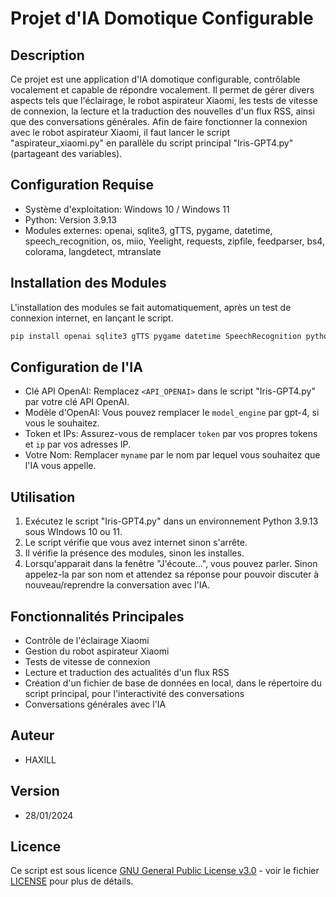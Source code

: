 # Projet d'IA Domotique Configurable

## Description
Ce projet est une application d'IA domotique configurable, contrôlable vocalement et capable de répondre vocalement. Il permet de gérer divers aspects tels que l'éclairage, le robot aspirateur Xiaomi, les tests de vitesse de connexion, la lecture et la traduction des nouvelles d'un flux RSS, ainsi que des conversations générales.
Afin de faire fonctionner la connexion avec le robot aspirateur Xiaomi, il faut lancer le script "aspirateur_xiaomi.py" en parallèle du script principal "Iris-GPT4.py" (partageant des variables).

## Configuration Requise
- Système d'exploitation: Windows 10 / Windows 11
- Python: Version 3.9.13
- Modules externes: openai, sqlite3, gTTS, pygame, datetime, speech_recognition, os, miio, Yeelight, requests, zipfile, feedparser, bs4, colorama, langdetect, mtranslate

## Installation des Modules
L'installation des modules se fait automatiquement, après un test de connexion internet, en lançant le script.
```bash
pip install openai sqlite3 gTTS pygame datetime SpeechRecognition python-miio Yeelight requests zipfile feedparser beautifulsoup4 colorama langdetect mtranslate
```

## Configuration de l'IA
- Clé API OpenAI: Remplacez `<API_OPENAI>` dans le script "Iris-GPT4.py" par votre clé API OpenAI.
- Modèle d'OpenAI: Vous pouvez remplacer le `model_engine` par gpt-4, si vous le souhaitez.
- Token et IPs: Assurez-vous de remplacer `token` par vos propres tokens et `ip` par vos adresses IP.
- Votre Nom: Remplacer `myname` par le nom par lequel vous souhaitez que l'IA vous appelle.

## Utilisation
1. Exécutez le script "Iris-GPT4.py" dans un environnement Python 3.9.13 sous WIndows 10 ou 11.
2. Le script vérifie que vous avez internet sinon s'arrête.
3. Il vérifie la présence des modules, sinon les installes.
4. Lorsqu'apparait dans la fenêtre "J'écoute...", vous pouvez parler. Sinon appelez-la par son nom et attendez sa réponse pour pouvoir discuter à nouveau/reprendre la conversation avec l'IA.

## Fonctionnalités Principales
- Contrôle de l'éclairage Xiaomi
- Gestion du robot aspirateur Xiaomi
- Tests de vitesse de connexion
- Lecture et traduction des actualités d'un flux RSS
- Création d'un fichier de base de données en local, dans le répertoire du script principal, pour l'interactivité des conversations
- Conversations générales avec l'IA

## Auteur
- HAXILL

## Version
- 28/01/2024

## Licence
Ce script est sous licence [GNU General Public License v3.0](https://www.gnu.org/licenses/gpl-3.0.html) - voir le fichier [LICENSE](https://github.com/Haxill/iris-project-domotic/blob/main/LICENSE) pour plus de détails.
